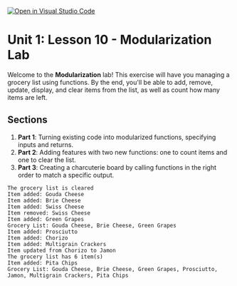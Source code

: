 [![Open in Visual Studio Code](https://classroom.github.com/assets/open-in-vscode-2e0aaae1b6195c2367325f4f02e2d04e9abb55f0b24a779b69b11b9e10269abc.svg)](https://classroom.github.com/online_ide?assignment_repo_id=16249760&assignment_repo_type=AssignmentRepo)
# Unit 1: Lesson 10 - Modularization Lab

Welcome to the **Modularization** lab! This exercise will have you managing a grocery list using functions. By the end, you'll be able to add, remove, update, display, and clear items from the list, as well as count how many items are left.

## Sections
1. **Part 1**: Turning existing code into modularized functions, specifying inputs and returns.
2. **Part 2**: Adding features with two new functions: one to count items and one to clear the list.
3. **Part 3**: Creating a charcuterie board by calling functions in the right order to match a specific output.

```
The grocery list is cleared
Item added: Gouda Cheese
Item added: Brie Cheese
Item added: Swiss Cheese
Item removed: Swiss Cheese
Item added: Green Grapes
Grocery List: Gouda Cheese, Brie Cheese, Green Grapes
Item added: Prosciutto
Item added: Chorizo
Item added: Multigrain Crackers
Item updated from Chorizo to Jamon
The grocery list has 6 item(s)
Item added: Pita Chips
Grocery List: Gouda Cheese, Brie Cheese, Green Grapes, Prosciutto, Jamon, Multigrain Crackers, Pita Chips
```
